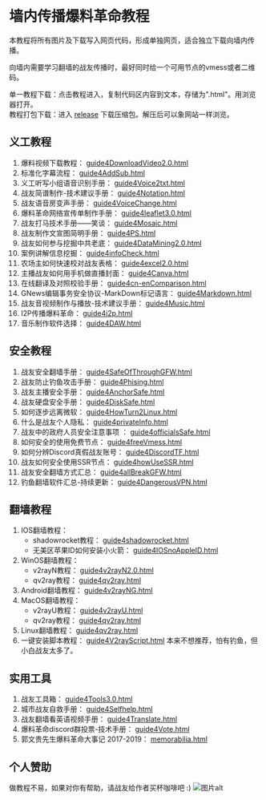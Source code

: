 # 墙内传播爆料革命教程  
本教程将所有图片及下载写入网页代码，形成单独网页，适合独立下载向墙内传播。  

向墙内需要学习翻墙的战友传播时，最好同时给一个可用节点的vmess或者二维码。  

单一教程下载：点击教程进入，复制代码区内容到文本，存储为".html"。用浏览器打开。  
教程打包下载：进入 [release](https://github.com/baoliaogeming2020/other/releases/tag/%E6%89%93%E5%8C%85%E4%B8%8B%E8%BD%BD) 下载压缩包。解压后可以象网站一样浏览。  


## 义工教程  
1. 爆料视频下载教程：  [guide4DownloadVideo2.0.html](guide/guide4DownloadVideo2.0.html)  
1. 标准化字幕流程：  [guide4AddSub.html](guide/guide4AddSub.html)  
1. 义工听写小组语音识别手册：  [guide4Voice2txt.html](guide/guide4Voice2txt.html)  
1. 战友简谱制作-技术建议手册： [guide4Notation.html](guide/guide4Notation.html)  
1. 战友语音房变声手册：  [guide4VoiceChange.html](guide/guide4VoiceChange.html)  
1. 爆料革命网络宣传单制作手册：  [guide4leaflet3.0.html](guide/guide4leaflet3.0.html)  
1. 战友打马技术手册——笑谈：  [guide4Mosaic.html](guide/guide4Mosaic.html)  
1. 战友制作文宣图简明手册：  [guide4PS.html](guide/guide4PS.html)  
2. 战友如何参与挖掘中共老底：  [guide4DataMining2.0.html](guide/guide4DataMining2.0.html)
3. 案例讲解信息挖掘：  [guide4infoCheck.html](guide/guide4infoCheck.html)  
4. 农场主如何快速校对战友表格：  [guide4excel2.0.html](guide/guide4excel2.0.html)  
5. 主播战友如何用手机做直播封面：  [guide4Canva.html](guide/guide4Canva.html)  
6. 在线翻译及对照校验手册：  [guide4cn-enComparison.html](guide/guide4cn-enComparison.html)  
7. GNews编辑事务安全协议-MarkDown标记语言：  [guide4Markdown.html](guide/guide4Markdown.html)  
8. 战友音视频制作与播放-技术建议手册：  [guide4Music.html](guide/guide4Music.html)  
9. I2P传播爆料革命：  [guide4i2p.html](guide/guide4i2p.html)  
9. 音乐制作软件选择：  [guide4DAW.html](guide/guide4DAW.html)  

## 安全教程  
1. 战友安全翻墙手册：  [guide4SafeOfThroughGFW.html](guide/guide4SafeOfThroughGFW.html)  
1. 战友防止钓鱼攻击手册：  [guide4Phising.html](guide/guide4Phising.html)  
1. 战友主播安全手册：  [guide4AnchorSafe.html](guide/guide4AnchorSafe.html)  
1. 战友硬盘安全手册：  [guide4DiskSafe.html](guide/guide4DiskSafe.html)  
1. 如何逐步远离微软：  [guide4HowTurn2Linux.html](guide/guide4HowTurn2Linux.html)
1. 什么是战友个人隐私：  [guide4privateInfo.html](guide/guide4privateInfo.html)  
1. 战友中的政府人员安全注意事项 ：  [guide4officialsSafe.html](guide/guide4officialsSafe.html)  
1. 如何安全的使用免费节点：  [guide4freeVmess.html](guide/guide4freeVmess.html)  
1. 如何分辨Discord真假战友账号：  [guide4DiscordTF.html](guide/guide4DiscordTF.html)  
1. 战友如何安全使用SSR节点：  [guide4howUseSSR.html](guide/guide4howUseSSR.html)  
1. 战友安全翻墙方式汇总：  [guide4allBreakGFW.html](guide/guide4allBreakGFW.html)  
2. 钓鱼翻墙软件汇总-持续更新：  [guide4DangerousVPN.html](guide/guide4DangerousVPN.html)

## 翻墙教程  
1. IOS翻墙教程：  
    - shadowrocket教程： [guide4shadowrocket.html](guide/guide4shadowrocket.html)  
    - 无美区苹果ID如何安装小火箭：  [guide4IOSnoAppleID.html](guide/guide4IOSnoAppleID.html)   
1. WinOS翻墙教程：  
    - v2rayN教程：  [guide4v2rayN2.0.html](guide/guide4v2rayN2.0.html)  
    - qv2ray教程：  [guide4qv2ray.html](guide/guide4qv2ray.html)  
1. Android翻墙教程：  [guide4v2rayNG.html](guide/guide4v2rayNG.html)  
1. MacOS翻墙教程：  
    - v2rayU教程：  [guide4v2rayU.html](guide/guide4v2rayU.html)
    - qv2ray教程：  [guide4qv2ray.html](guide/guide4qv2ray.html)
1. Linux翻墙教程：  [guide4qv2ray.html](guide/guide4qv2ray.html)  
1. 一键安装脚本教程：  [guide4V2rayScript.html](guide/guide4V2rayScript.html)  本来不想推荐，怕有钓鱼，但小白战友太多了。  

## 实用工具  
1. 战友工具箱：  [guide4Tools3.0.html](guide/guide4Tools3.0.html)  
1. 城市战友自救手册：  [guide4Selfhelp.html](guide/guide4Selfhelp.html)  
2. 战友翻墙看英语视频手册：  [guide4Translate.html](guide/guide4Translate.html)  
2. 爆料革命discord群投票-技术手册：  [guide4Vote.html](guide/guide4Vote.html)  
2. 郭文贵先生爆料革命大事记 2017-2019：  [memorabilia.html](guide/memorabilia.html)  

## 个人赞助
做教程不易，如果对你有帮助，请战友给作者买杯咖啡吧 :)
![图片alt](图片链接 "图片title")
